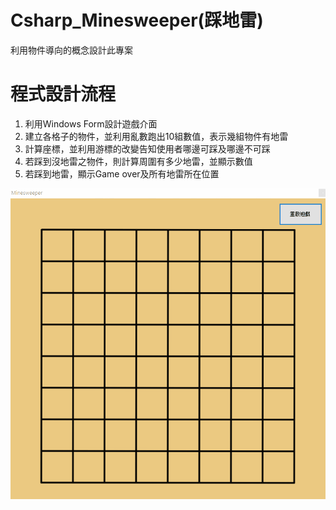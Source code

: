 # Csharp_Minesweeper(踩地雷)
利用物件導向的概念設計此專案

# 程式設計流程
1. 利用Windows Form設計遊戲介面
2. 建立各格子的物件，並利用亂數跑出10組數值，表示幾組物件有地雷
3. 計算座標，並利用游標的改變告知使用者哪邊可踩及哪邊不可踩
4. 若踩到沒地雷之物件，則計算周圍有多少地雷，並顯示數值
5. 若踩到地雷，顯示Game over及所有地雷所在位置

![Mine](./Minesweeper.gif)